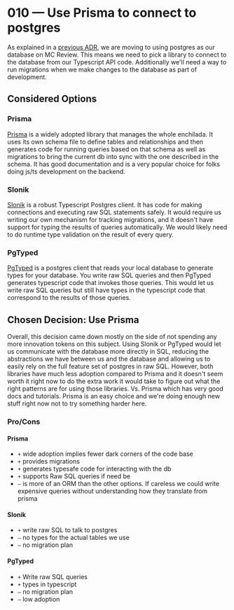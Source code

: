 # 010 — Use Prisma to connect to postgres

As explained in a [previous ADR](./008-move-to-postgres.md), we are moving to using postgres as our database on MC Review. This means we need to pick a library to connect to the database from our Typescript API code. Additionally we'll need a way to run migrations when we make changes to the database as part of development.

## Considered Options

### Prisma

[Prisma](https://prisma.io/) is a widely adopted library that manages the whole enchilada. It uses its own schema file to define tables and relationships and then generates code for running queries based on that schema as well as migrations to bring the current db into sync with the one described in the schema. It has good documentation and is a very popular choice for folks doing js/ts development on the backend.

### Slonik

[Slonik](https://github.com/gajus/slonik) is a robust Typescript Postgres client. It has code for making connections and executing raw SQL statements safely. It would require us writing our own mechanism for tracking migrations, and it doesn't have support for typing the results of queries automatically. We would likely need to do runtime type validation on the result of every query.

### PgTyped

[PgTyped](https://pgtyped.vercel.app/) is a postgres client that reads your local database to generate types for your database. You write raw SQL queries and then PgTyped generates typescript code that invokes those queries. This would let us write raw SQL queries but still have types in the typescript code that correspond to the results of those queries.

## Chosen Decision: Use Prisma

Overall, this decision came down mostly on the side of not spending any more innovation tokens on this subject. Using Slonik or PgTyped would let us communicate with the database more directly in SQL, reducing the abstractions we have between us and the database and allowing us to easily rely on the full feature set of postgres in raw SQL. However, both libraries have much less adoption compared to Prisma and it doesn't seem worth it right now to do the extra work it would take to figure out what the right patterns are for using those libraries. Vs. Prisma which has very good docs and tutorials. Prisma is an easy choice and we're doing enough new stuff right now not to try something harder here.

### Pro/Cons

#### Prisma

-   `+` wide adoption implies fewer dark corners of the code base
-   `+` provides migrations
-   `+` generates typesafe code for interacting with the db
-   `+` supports Raw SQL queries if need be
-   `–` is more of an ORM than the other options. If careless we could write expensive queries without understanding how they translate from prisma

#### Slonik

-   `+` write raw SQL to talk to postgres
-   `–` no types for the actual tables we use
-   `–` no migration plan

#### PgTyped

-   `+` Write raw SQL queries
-   `+` types in typescript
-   `–` no migration plan
-   `–` low adoption

